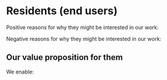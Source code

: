 
# Residents (end users)
Positive reasons for why they might be interested in our work:

Negative reasons for why they might be interested in our work:

## Our value proposition for them

We enable:
